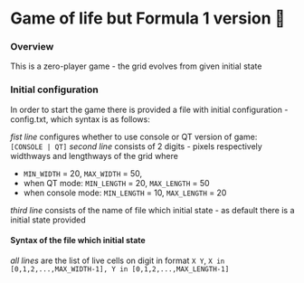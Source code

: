 # Game of life but Formula 1 version :checkered_flag: #

### Overview ###
This is a zero-player game - the grid evolves from given initial state

### Initial configuration ###
In order to start the game there is provided a file with initial 
configuration - config.txt, which syntax is as follows:

*fist line* configures whether to use console or QT version of game:
   ` [CONSOLE | QT]`
*second line* consists of 2 digits - pixels respectively widthways and lengthways of the grid
where 
- `MIN_WIDTH` = 20, `MAX_WIDTH` = 50,
- when QT mode: `MIN_LENGTH` = 20, `MAX_LENGTH` = 50
- when console mode: `MIN_LENGTH` = 10, `MAX_LENGTH` = 20

*third line* consists of the name of file which initial state - as default there is a initial state provided


#### Syntax of the file which initial state ####
*all lines* are the list of live cells on digit in format `X Y`, 
`X in [0,1,2,...,MAX_WIDTH-1], Y in [0,1,2,...,MAX_LENGTH-1]`